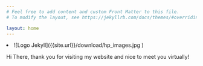 ```yaml
---
# Feel free to add content and custom Front Matter to this file.
# To modify the layout, see https://jekyllrb.com/docs/themes/#overriding-theme-defaults

layout: home
---
```



<li  markdown="1">
![Logo Jekyll]({{site.url}}/download/hp_images.jpg )
</li>


Hi There, thank you for visiting my website and nice to meet you virtually! 

